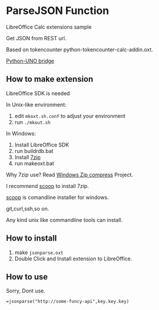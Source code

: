 # ParseJSON Function

LibreOffice Calc extensions sample 

Get JSON from REST url.

Based on tokencounter python-tokencounter-calc-addin.oxt.

[Python-UNO bridge](http://www.openoffice.org/udk/python/python-bridge.html#examples)

## How to make extension

LibreOffice SDK is needed

In Unix-like environment:

1. edit `mkoxt.sh.conf` to adjust your environment
2. run `./mkout.sh`

In Windows:

1. Install LibreOffice SDK
2. run buildrdb.bat
3. Install [7zip](https://www.7-zip.org/)
4. run makeoxt.bat

Why 7zip use?
Read [Windows Zip compress](https://github.com/arachan/getrest/projects/1) Project.

I recommend [scoop](https://scoop.sh/) to install 7zip.

[scoop](https://scoop.sh/) is comandline installer for windows.

git,curl,ssh,so on.

Any kind unix like commandline tools can install.

## How to install

1. make `jsonparse.oxt`
2. Double Click and Install extension to LibreOffice.

## How to use

Sorry, Dont use.

`=jsonparse("http://some-funcy-api",key.key.key)`
